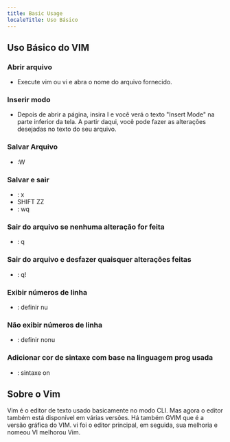 ```yaml
---
title: Basic Usage
localeTitle: Uso Básico
---
```

## Uso Básico do VIM

### Abrir arquivo

*   Execute vim ou vi e abra o nome do arquivo fornecido.

### Inserir modo

*   Depois de abrir a página, insira I e você verá o texto "Insert Mode" na parte inferior da tela. A partir daqui, você pode fazer as alterações desejadas no texto do seu arquivo.

### Salvar Arquivo

*   :W

### Salvar e sair

*   : x
*   SHIFT ZZ
*   : wq

### Sair do arquivo se nenhuma alteração for feita

*   : q

### Sair do arquivo e desfazer quaisquer alterações feitas

*   : q!

### Exibir números de linha

*   : definir nu

### Não exibir números de linha

*   : definir nonu

### Adicionar cor de sintaxe com base na linguagem prog usada

*   : sintaxe on

## Sobre o Vim

Vim é o editor de texto usado basicamente no modo CLI. Mas agora o editor também está disponível em várias versões. Há também GVIM que é a versão gráfica do VIM. vi foi o editor principal, em seguida, sua melhoria e nomeou VI melhorou Vim.